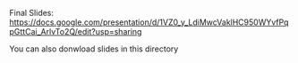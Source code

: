 Final Slides:
https://docs.google.com/presentation/d/1VZ0_y_LdiMwcVaklHC950WYvfPqpGttCai_ArlvTo2Q/edit?usp=sharing

You can also donwload slides in this directory
